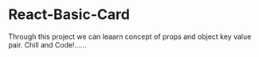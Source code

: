 # React-Basic-Card
Through this project we can leaarn concept of props and object key value pair. Chill and Code!......

